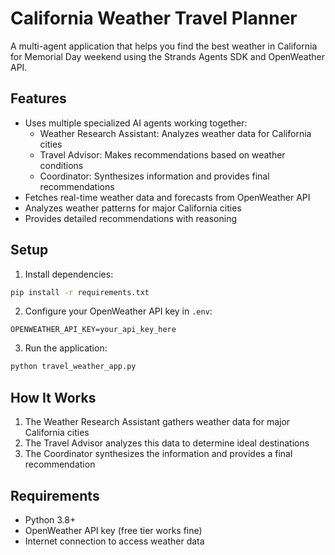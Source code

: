 # California Weather Travel Planner

A multi-agent application that helps you find the best weather in California for Memorial Day weekend using the Strands Agents SDK and OpenWeather API.

## Features

- Uses multiple specialized AI agents working together:
  - Weather Research Assistant: Analyzes weather data for California cities
  - Travel Advisor: Makes recommendations based on weather conditions
  - Coordinator: Synthesizes information and provides final recommendations
- Fetches real-time weather data and forecasts from OpenWeather API
- Analyzes weather patterns for major California cities
- Provides detailed recommendations with reasoning

## Setup

1. Install dependencies:
```bash
pip install -r requirements.txt
```

2. Configure your OpenWeather API key in `.env`:
```
OPENWEATHER_API_KEY=your_api_key_here
```

3. Run the application:
```bash
python travel_weather_app.py
```

## How It Works

1. The Weather Research Assistant gathers weather data for major California cities
2. The Travel Advisor analyzes this data to determine ideal destinations
3. The Coordinator synthesizes the information and provides a final recommendation

## Requirements

- Python 3.8+
- OpenWeather API key (free tier works fine)
- Internet connection to access weather data
